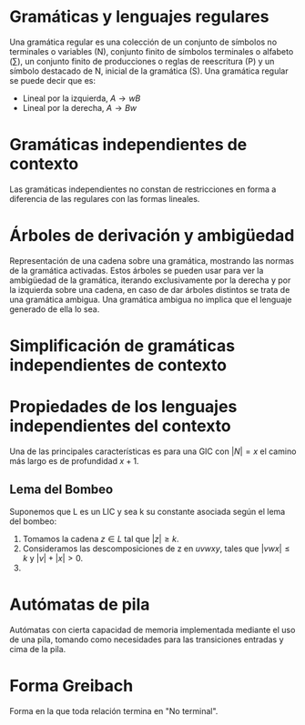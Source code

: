 # Gramáticas y lenguajes regulares
Una gramática regular es una colección de un conjunto de símbolos no terminales o variables (N), conjunto finito de símbolos terminales o alfabeto ($\sum$), un conjunto finito de producciones o reglas de reescritura (P) y un símbolo destacado de N, inicial de la gramática (S).
Una gramática regular se puede decir que es:
- Lineal por la izquierda, $A\rightarrow w B$
- Lineal por la derecha, $A\rightarrow B w$

# Gramáticas independientes de contexto
Las gramáticas independientes no constan de restricciones en forma a diferencia de las regulares con las formas lineales.
# Árboles de derivación y ambigüedad
Representación de una cadena sobre una gramática, mostrando las normas de la gramática activadas. Estos árboles se pueden usar para ver la ambigüedad de la gramática, iterando exclusivamente por la derecha y por la izquierda sobre una cadena, en caso de dar árboles distintos se trata de una gramática ambigua. Una gramática ambigua no implica que el lenguaje generado de ella lo sea.
# Simplificación de gramáticas independientes de contexto
# Propiedades de los lenguajes independientes del contexto
Una de las principales características es para una GIC con $|N|=x$ el camino más largo es de profundidad $x+1$.
## Lema del Bombeo
Suponemos que L es un LIC y sea k su constante asociada según el lema del bombeo:
1. Tomamos la cadena $z\in L$ tal que $|z|\ge k$.
2. Consideramos las descomposiciones de z en $uvwxy$, tales que $|vwx| \le k$  y  $|v | + |x| > 0$.
3. 
# Autómatas de pila
Autómatas con cierta capacidad de memoria implementada mediante el uso de una pila, tomando como necesidades para las transiciones entradas y cima de la pila.
# Forma Greibach
Forma en la que toda relación termina en "No terminal".